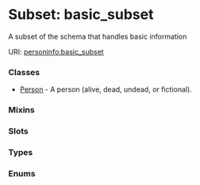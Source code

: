 
# Subset: basic_subset

A subset of the schema that handles basic information

URI: [personinfo:basic_subset](https://w3id.org/linkml/examples/personinfo/basic_subset)


### Classes

 * [Person](Person.md) - A person (alive, dead, undead, or fictional).

### Mixins


### Slots


### Types


### Enums
